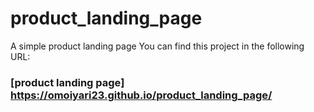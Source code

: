 # product_landing_page
A simple product landing page
You can find this project in the following URL:
### [product landing page] https://omoiyari23.github.io/product_landing_page/
